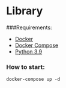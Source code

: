 # Library

###Requirements:
* [Docker](https://www.docker.com/)
* [Docker Compose](https://github.com/docker/compose)
* [Python 3.9](https://www.python.org/)


### How to start:
```docker-compose up -d```
